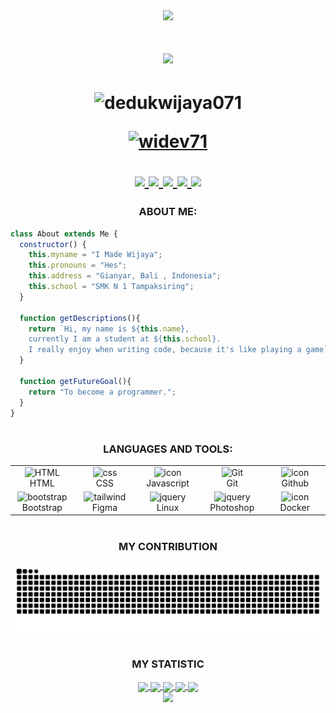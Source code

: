 <div align="center">
  <img src="https://i.pinimg.com/736x/89/84/97/898497642da65da081fcfbcb0d400a25.jpg" />
</div>
<h1 align="center">
  <img src="https://readme-typing-svg.herokuapp.com/?font=Righteous&size=35&center=true&vCenter=true&width=500&height=70&duration=3000&lines=Hi+There!+👋;+I'm+Wijaya!;+Code+Changes+My+Word." />
<h1>
<p align="center"> <img src="https://komarev.com/ghpvc/?username=dedukwijaya071&label=Profile%20views&color=0e75b6&style=flat" alt="dedukwijaya071" /> </p>
<p align="center"> <a href="https://github.com/ryo-ma/github-profile-trophy"><img src="https://github-profile-trophy.vercel.app/?username=widev71&theme=discord" alt="widev71" /></a> </p>

<div align="center"> 
  <a href="mailto:dedukwijaya@gmail.com">
    <img src="https://img.shields.io/badge/Gmail-333333?style=for-the-badge&logo=gmail&logoColor=red" />
  </a>
  <a href="https://linkedin.com/in/made-wijaya" target="_blank">
    <img src="https://img.shields.io/badge/LinkedIn-0077B5?style=for-the-badge&logo=linkedin&logoColor=white" target="_blank" />
  </a>
  <a href="https://wijaya-dev.vercel.app" target="_blank">
     <img src="https://img.shields.io/badge/Portfolio-FF5722?style=for-the-badge&logo=todoist&logoColor=white" target="_blank" /> 
  </a>
  <a href="https://www.twitter.com/dedukme" target="_blank">
     <img src="https://img.shields.io/badge/Twitter-1DA1F2?style=for-the-badge&logo=twitter&logoColor=white" target="_blank" /> 
  </a>
  <a href="https://www.instagram.com/madewijaya072" target="_blank">
     <img src="https://img.shields.io/badge/Instagram-E4405F?style=for-the-badge&logo=instagram&logoColor=white" target="_blank" /> 
  </a>
</div>

<h3 align="center">ABOUT ME:</h3>

```javascript
class About extends Me {
  constructor() {
    this.myname = "I Made Wijaya";
    this.pronouns = "Hes";
    this.address = "Gianyar, Bali , Indonesia";
    this.school = "SMK N 1 Tampaksiring";
  }

  function getDescriptions(){
    return `Hi, my name is ${this.name},
    currently I am a student at ${this.school}.
    I really enjoy when writing code, because it's like playing a game`;
  }

  function getFutureGoal(){
    return "To become a programmer.";
  }
}
```


<h1></h1>
<h3 align="center"  text color="blue" >LANGUAGES AND TOOLS:</h3>
<div align="center">
<table>
    <tr>
        <td align="center" width="96">
            <img src="https://skillicons.dev/icons?i=html" width="48" height="48" alt="HTML" />
            <br>HTML
        </td>
        <td align="center" width="96">
            <img src="https://skillicons.dev/icons?i=css" width="48" height="48" alt="css" />
            <br>CSS
        </td>
        <td align="center" width="96">
            <img src="https://techstack-generator.vercel.app/js-icon.svg" alt="icon" width="65" height="65" />
            <br>Javascript
        </td>
        <td align="center" width="96">
            <img src="https://user-images.githubusercontent.com/25181517/192108372-f71d70ac-7ae6-4c0d-8395-51d8870c2ef0.png"
                width="48" height="48" alt="Git" />
            <br>Git
        </td>
        <td align="center" width="96">
            <img src="https://techstack-generator.vercel.app/github-icon.svg" alt="icon" width="65" height="65" />
            <br>Github
        </td>
    </tr>
    <tr align="center">
        <td align="center" width="96">
            <img src="https://skillicons.dev/icons?i=bootstrap" width="48" height="48" alt="bootstrap" />
            <br>Bootstrap
        </td>
        <td align="center" width="96">
            <img src="https://skillicons.dev/icons?i=figma" width="48" height="48" alt="tailwind" />
            <br>Figma
        </td>
        <td align="center" width="96">
            <img src="https://skillicons.dev/icons?i=linux" width="48" height="48" alt="jquery" />
            <br>Linux
        </td>
        <td align="center" width="96">
            <img src="https://skillicons.dev/icons?i=ps" width="48" height="48" alt="jquery" />
            <br>Photoshop
        </td>
        <td align="center" width="96">
            <img src="https://techstack-generator.vercel.app/docker-icon.svg" alt="icon" width="65" height="65" />
            <br>Docker
        </td>
    </tr>
</table>
</div>

<div align="center">
  <h1></h1>
  <h3 align="center">MY CONTRIBUTION</h3>
  <img alt="snake eating my contributions" src="https://raw.githubusercontent.com/widev71/widev71/output/github-contribution-grid-snake-dark.svg" />

  <h1></h1>

<h3 align="center">MY STATISTIC</h3>

<div align="center">
<a href="https://github.com/widev71">
<img align="center" src="http://github-profile-summary-cards.vercel.app/api/cards/stats?username=widev71&theme=2077" height="180em" />
<img align="center" src="http://github-profile-summary-cards.vercel.app/api/cards/most-commit-language?username=widev71&theme=2077" height="180em" />
<img align="center" src="http://github-profile-summary-cards.vercel.app/api/cards/repos-per-language?username=widev71&theme=2077" height="180em" />
<img align="center" src="http://github-profile-summary-cards.vercel.app/api/cards/productive-time?username=widev71&theme=2077" height="180em" />
<img align="center" src="http://github-profile-summary-cards.vercel.app/api/cards/profile-details?username=widev71&theme=2077" height="180em" />
</div>

<img src="https://raw.githubusercontent.com/Trilokia/Trilokia/379277808c61ef204768a61bbc5d25bc7798ccf1/bottom_header.svg" />


